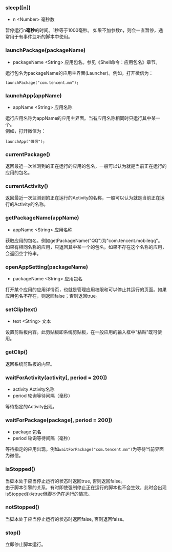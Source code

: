 ### sleep(\[n\])
* n \<Number\> 毫秒数

暂停运行n**毫秒**的时间。1秒等于1000毫秒。
如果不加参数n，则会一直暂停，通常用于有事件监听的脚本中使用。

### launchPackage(packageName)
* packageName \<String\> 应用包名。参见《Shell命令：应用包名》章节。  

运行包名为packageName的应用主界面(Launcher)。例如，打开微信为：
```
launchPackage("com.tencent.mm");
```

### launchApp(appName)
* appName \<String\> 应用名称

运行应用名称为appName的应用主界面。当有应用名称相同时只运行其中某一个。  
例如，打开微信为：
```
launchApp("微信");
```

### currentPackage()
返回最近一次监测到的正在运行的应用的包名，一般可以认为就是当前正在运行的应用的包名。

### currentActivity()
返回最近一次监测到的正在运行的Activity的名称，一般可以认为就是当前正在运行的Activity的名称。

### getPackageName(appName)
* appName \<String\> 应用名称

获取应用的包名。例如getPackageName("QQ")为"com.tencent.mobileqq"。如果有相同名称的应用，只返回其中某一个的包名。如果不存在这个名称的应用，会返回空字符串。

### openAppSetting(packageName)
* packageName \<String\> 应用包名

打开某个应用的应用详情页，也就是管理应用权限和可以停止其运行的页面。如果应用包名不存在，则返回false；否则返回true。

### setClip(text)
* text \<String\> 文本

设置剪贴板内容。此剪贴板即系统剪贴板，在一般应用的输入框中"粘贴"既可使用。

### getClip()

返回系统剪贴板的内容。

### waitForActivity(activity\[, period = 200\])
* activity Activity名称
* period 轮询等待间隔（毫秒）

等待指定的Activity出现。


### waitForPackage(package\[, period = 200\])
* package 包名
* period 轮询等待间隔（毫秒）

等待指定的应用出现。例如`waitForPackage("com.tencent.mm")`为等待当前界面为微信。

### isStopped()
当脚本处于应当停止运行的状态时返回true, 否则返回false。  
由于脚本引擎的关系，有时即使强制停止正在运行的脚本也不会生效，此时会出现isStopped()为true但脚本仍在运行的情况。

### notStopped()
当脚本处于应当停止运行的状态时返回false, 否则返回false。  

### stop()
立即停止脚本运行。

